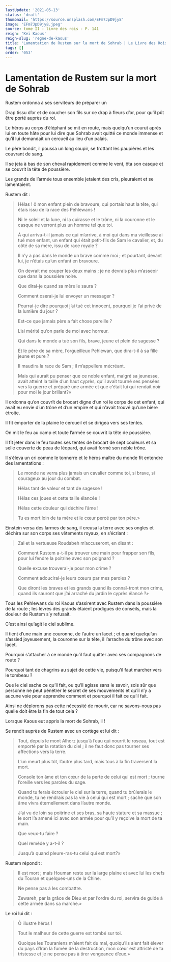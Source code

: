 ```yaml
---
lastUpdate: '2021-05-13'
status: 'draft'
thumbnail: 'https://source.unsplash.com/EFm7JpD9jy8'
image: 'EFm7JpD9jy8.jpeg'
source: tome II - livre des rois - P. 141
reign: 'Keï Kaous'
reign-slug: 'regne-de-kaous'
title: 'Lamentation de Rustem sur la mort de Sohrab | Le Livre des Rois | Shâhnâmeh'
tags: []
order: '053'
---
```


# Lamentation de Rustem sur la mort de Sohrab

Rustem ordonna à ses serviteurs de préparer un

Drap tissu d’or et de coucher son fils sur ce drap à fleurs d’or, pour qu’il pût être porté auprès du roi.

Le héros au corps d’éléphant se mit en route, mais quelqu’un courut après lui en toute hâte pour lui dire que Sohrab avait quitté ce monde immense et qu’il lui demandait un cercueil au lieu d’un palais.

Le père bondit, il poussa un long soupir, se frottant les paupières et les couvrant de sang.

Il se jeta à bas de son cheval rapidement comme le vent, ôta son casque et se couvrit la tête de poussière.

Les grands de l’armée tous ensemble jetaient des cris, pleuraient et se lamentaient.

Rustem dit :

> Hélas !
ô mon enfant plein de bravoure, qui portais haut la tête, qui étais issu de la race des Pehlewans !
>
> Ni le soleil et la lune, ni la cuirasse et le trône, ni la couronne et le casque ne verront plus un homme tel que toi.
>
> À qui arriva-t-il jamais ce qui m’arrive, à moi qui dans ma vieillesse ai tué mon enfant, un enfant qui était petit-fils de Sam le cavalier, et, du côté de sa mère, issu de race royale ?
>
> Il n’y a pas dans le monde un brave comme moi ; et pourtant, devant lui, je n’étais qu’un enfant en bravoure.
>
> On devrait me couper les deux mains ; je ne devrais plus m’asseoir que dans la poussière noire.
>
> Que dirai-je quand sa mère le saura ?
>
> Comment oserai-je lui envoyer un messager ?
>
> Pourrai-je dire pourquoi j’ai tué cet innocent, pourquoi je l’ai privé de la lumière du jour ?
>
> Est-ce que jamais père a fait chose pareille ?
>
> L’ai mérité qu’on parle de moi avec horreur.
>
> Qui dans le monde a tué son fils, brave, jeune et plein de sagesse ?
>
> Et le père de sa mère, l’orgueilleux Pehlewan, que dira-t-il à sa fille jeune et pure ?
>
> Il maudira la race de Sam ; il m’appellera mécréant.
>
> Mais qui aurait pu penser que ce noble enfant, malgré sa jeunesse, avait atteint la taille d’un haut cyprès, qu’il avait tourné ses pensées vers la guerre et préparé une armée et que c’était lui qui rendait noir pour moi le jour brillant?»

Il ordonna qu’on couvrît de brocart digne d’un roi le corps de cet enfant, qui avait eu envie d’un trône et d’un empire et qui n’avait trouvé qu’une bière étroite.

Il fit emporter de la plaine le cercueil et se dirigea vers ses tentes.

On mit le feu au camp et toute l’armée se couvrit la tête de poussière.

Il fit jeter dans le feu toutes ses tentes de brocart de sept couleurs et sa selle couverte de peau de léopard, qui avait formé son noble trône.

Il s’éleva un cri comme le tonnerre et le héros maître du monde fit entendre des lamentations :

> Le monde ne verra plus jamais un cavalier comme toi, si brave, si courageux au jour du combat.
>
> Hélas tant de valeur et tant de sagesse !
>
> Hélas ces joues et cette taille élancée !
>
> Hélas cette douleur qui déchire l’âme !
>
> Tu es mort loin de ta mère et le cœur percé par ton père.»

Einstein versa des larmes de sang, il creusa la terre avec ses ongles et déchira sur son corps ses vêtements royaux, en s’écriant :

> Zal et la vertueuse Roudabeh m’accuseront, en disant :

> Comment Rustem a-t-il pu trouver une main pour frapper son fils, pour lui fendre la poitrine avec son poignard ?
>
> Quelle excuse trouverai-je pour mon crime ?
>
> Comment adoucirai-je leurs cœurs par mes paroles ?
>
> Que diront les braves et les grands quand ils connaî-tront mon crime, quand ils sauront que j’ai arraché du jardin le cyprès élancé ?»

Tous les Pehlewans du roi Kaous s’assirent avec Rustem dans la poussière de la route ; les lèvres des grands étaient prodigues de conseils, mais la douleur de Rustem s’y refusait.

C’est ainsi qu’agit le ciel sublime.

Il tient d’une main une couronne, de l’autre un lacet ; et quand quelqu’un s’assied joyeusement, la couronne sur la tête, il l’arrache du trône avec son lacet.

Pourquoi s’attacher à ce monde qu’il faut quitter avec ses compagnons de route ?

Pourquoi tant de chagrins au sujet de cette vie, puisqu’il faut marcher vers le tombeau ?

Que le ciel sache ce qu’il fait, ou qu’il agisse sans le savoir, sois sûr que personne ne peut pénétrer le secret de ses mouvements et qu’il n’y a aucune voie pour apprendre comment et pourquoi il fait ce qu’il fait.

Ainsi ne déplorons pas cette nécessité de mourir, car ne savons-nous pas quelle doit être la fin de tout cela ?

Lorsque Kaous eut appris la mort de Sohrab, il !

Se rendit auprès de Rustem avec un cortège et lui dit :

> Tout, depuis le mont Alhorz jusqu’à l’eau qui nourrit le roseau, tout est emporté par la rotation du ciel ; il ne faut donc pas tourner ses affections vers la terre.
>
> L’un meurt plus tôt, l’autre plus tard, mais tous à la fin traversent la mort.
>
> Console ton âme et ton cœur de la perte de celui qui est mort ; tourne l’oreille vers les paroles du sage.
>
> Quand tu ferais écrouler le ciel sur la terre, quand tu brûlerais le monde, tu ne rendrais pas la vie à celui qui est mort ; sache que son âme vivra éternellement dans l’autre monde.
>
> J’ai vu de loin sa poitrine et ses bras, sa haute stature et sa massue ; le sort l’a amené ici avec son armée pour qu’il y reçoive la mort de ta main.
>
> Que veux-tu faire ?
>
> Quel remède y a-t-il ?
>
> Jusqu’à quand pleure-ras-tu celui qui est mort?»

Rustem répondit :

> Il est mort ; mais Houman reste sur la large plaine et avec lui les chefs du Touran et quelques-uns de la Chine.
>
> Ne pense pas à les combattre.
>
> Zewareh, par la grâce de Dieu et par l’ordre du roi, servira de guide à cette armée dans sa marche.»

Le roi lui dit :

> Ô illustre héros !
>
> Tout le malheur de cette guerre est tombé sur toi.
>
> Quoique les Touraniens m’aient fait du mal, quoiqu’ils aient fait élever du pays d’Iran la fumée de la destruction, mon cœur est attristé de ta tristesse et je ne pense pas à tirer vengeance d’eux.»
